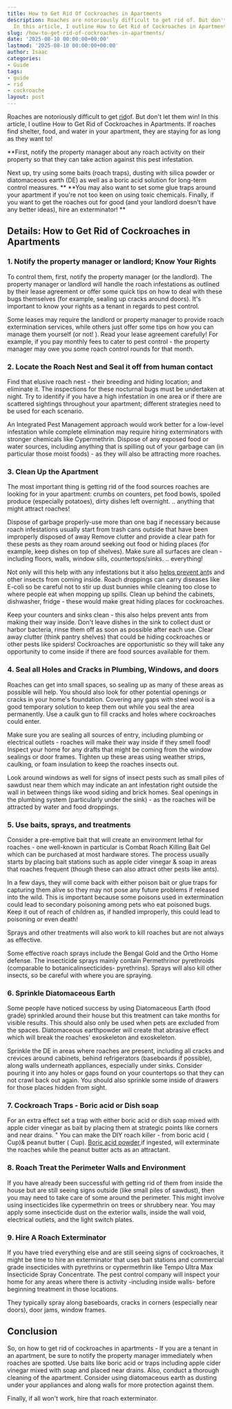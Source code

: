 ```yaml
---
title: How to Get Rid Of Cockroaches in Apartments
description: Roaches are notoriously difficult to get rid of. But don't let them win!
  In this article, I outline How to Get Rid of Cockroaches in Apartments.
slug: /how-to-get-rid-of-cockroaches-in-apartments/
date: '2025-08-10 00:00:00+00:00'
lastmod: '2025-08-10 00:00:00+00:00'
author: Isaac
categories:
- Guide
tags:
- guide
- rid
- cockroache
layout: post
---
```

Roaches are notoriously difficult to get [rid](https://pestpolicy.com/how-to-get-rid-of-brown-recluse-spiders/)of. But don't let them win! In this article, I outline How to Get Rid of Cockroaches in Apartments. If roaches find shelter, food, and water in your apartment, they are staying for as long as they want to!

**First, notify the property manager about any roach activity on their property so that they can take action against this pest infestation.

Next up, try using some baits (roach traps), dusting with silica powder or diatomaceous earth (DE) as well as a boric acid solution for long-term control measures. ** **You may also want to set some glue traps around your apartment if you're not too keen on using toxic chemicals. Finally, if you want to get the roaches out for good (and your landlord doesn't have any better ideas), hire an exterminator! **

##  Details: How to Get Rid of Cockroaches in Apartments

###  1. Notify the property manager or landlord; Know Your Rights

To control them, first, notify the property manager (or the landlord). The property manager or landlord will handle the roach infestations as outlined by their lease agreement or offer some quick tips on how to deal with these bugs themselves (for example, sealing up cracks around doors). It's important to know your rights as a tenant in regards to pest control.

Some leases may require the landlord or property manager to provide roach extermination services, while others just offer some tips on how you can manage them yourself (or not! ). Read your lease agreement carefully! For example, if you pay monthly fees to cater to pest control - the property manager may owe you some roach control rounds for that month.

###  2. Locate the Roach Nest and Seal it off from human contact

Find that elusive roach nest - their breeding and hiding location; and eliminate it. The inspections for these nocturnal bugs must be undertaken at night. Try to identify if you have a high infestation in one area or if there are scattered sightings throughout your apartment; different strategies need to be used for each scenario.

An Integrated Pest Management approach would work better for a low-level infestation while complete elimination may require hiring exterminators with stronger chemicals like Cypermethrin. Dispose of any exposed food or water sources, including anything that is spilling out of your garbage can (in particular those moist foods) - as they will also be attracting more roaches.

###  3. Clean Up the Apartment

The most important thing is getting rid of the food sources roaches are looking for in your apartment: crumbs on counters, pet food bowls, spoiled produce (especially potatoes), dirty dishes left overnight. .. anything that might attract roaches!

Dispose of garbage properly-use more than one bag if necessary because roach infestations usually start from trash cans outside that have been improperly disposed of away Remove clutter and provide a clear path for these pests as they roam around seeking out food or hiding places (for example, keep dishes on top of shelves). Make sure all surfaces are clean - including floors, walls, window sills, countertops/sinks. .. everything!

Not only will this help with any infestations but it also [helps prevent ant](https://pestpolicy.com/how-to-get-rid-of-ants-in-the-bathroom/)s and other insects from coming inside. Roach droppings can carry diseases like E-coli so be careful not to stir up dust bunnies while cleaning too close to where people eat when mopping up spills. Clean up behind the cabinets, dishwasher, fridge - these would make great hiding places for cockroaches.

Keep your counters and sinks clean - this also helps prevent ants from making their way inside. Don't leave dishes in the sink to collect dust or harbor bacteria, rinse them off as soon as possible after each use. Clear away clutter (think pantry shelves) that could be hiding cockroaches or other pests like spiders! Cockroaches are opportunistic so they will take any opportunity to come inside if there are food sources available for them.

###  4. Seal all Holes and Cracks in Plumbing, Windows, and doors

Roaches can get into small spaces, so sealing up as many of these areas as possible will help. You should also look for other potential openings or cracks in your home's foundation. Covering any gaps with steel wool is a good temporary solution to keep them out while you seal the area permanently. Use a caulk gun to fill cracks and holes where cockroaches could enter.

Make sure you are sealing all sources of entry, including plumbing or electrical outlets - roaches will make their way inside if they smell food! Inspect your home for any drafts that might be coming from the window sealings or door frames. Tighten up these areas using weather strips, caulking, or foam insulation to keep the roaches insects out.

Look around windows as well for signs of insect pests such as small piles of sawdust near them which may indicate an ant infestation right outside the wall in between things like wood siding and brick homes. Seal openings in the plumbing system (particularly under the sink) - as the roaches will be attracted by water and food droppings.

###  5. Use baits, sprays, and treatments

Consider a pre-emptive bait that will create an environment lethal for roaches - one well-known in particular is Combat Roach Killing Bait Gel which can be purchased at most hardware stores. The process usually starts by placing bait stations such as apple cider vinegar & soap in areas that roaches frequent (though these can also attract other pests like ants).

In a few days, they will come back with either poison bait or glue traps for capturing them alive so they may not pose any future problems if released into the wild. This is important because some poisons used in extermination could lead to secondary poisoning among pets who eat poisoned bugs. Keep it out of reach of children as, if handled improperly, this could lead to poisoning or even death!

Sprays and other treatments will also work to kill roaches but are not always as effective.

Some effective roach sprays include the Bengal Gold and the Ortho Home defense. The insecticide sprays mainly contain Permethrinor pyrethroids (comparable to botanicalinsecticides- pyrethrins). Sprays will also kill other insects, so be careful with where you are spraying.

###  6. Sprinkle Diatomaceous Earth

Some people have noticed success by using Diatomaceous Earth (food grade) sprinkled around their house but this treatment can take months for visible results. This should also only be used when pets are excluded from the spaces. Diatomaceous earthpowder will create that abrasive effect which will break the roaches' exoskeleton and exoskeleton.

Sprinkle the DE in areas where roaches are present, including all cracks and crevices around cabinets, behind refrigerators (baseboards if possible), along walls underneath appliances, especially under sinks. Consider pouring it into any holes or gaps found on your countertops so that they can not crawl back out again. You should also sprinkle some inside of drawers for those places hidden from sight.

###  7. Cockroach Traps - Boric acid or Dish soap

For an extra effect set a trap with either boric acid or dish soap mixed with apple cider vinegar as bait by placing them at strategic points like corners and near drains. " You can make the DIY roach killer - from boric acid ( Cup)& peanut butter ( Cup). [Boric acid powder](https://pestpolicy.com/does-boric-acid-kill-roaches/),if ingested, will exterminate the roaches while the peanut butter acts as an attractant.

###  8. Roach Treat the Perimeter Walls and Environment

If you have already been successful with getting rid of them from inside the house but are still seeing signs outside (like small piles of sawdust), then you may need to take care of some around the perimeter. This might involve using insecticides like cypermethrin on trees or shrubbery near. You may apply some insecticide dust on the exterior walls, inside the wall void, electrical outlets, and the light switch plates.

###  9. Hire A Roach Exterminator

If you have tried everything else and are still seeing signs of cockroaches, it might be time to hire an exterminator that uses bait stations and commercial grade insecticides with pyrethrins or cypermethrin like Tempo Ultra Max Insecticide Spray Concentrate. The pest control company will inspect your home for any areas where there is activity -including inside walls- before beginning treatment in those locations.

They typically spray along baseboards, cracks in corners (especially near doors), door jams, window frames.

##  Conclusion

So, on how to get rid of cockroaches in apartments - If you are a tenant in an apartment, be sure to notify the property manager immediately when roaches are spotted. Use baits like boric acid or traps including apple cider vinegar mixed with soap and placed near drains. Also, conduct a thorough cleaning of the apartment. Consider using diatomaceous earth as dusting under your appliances and along walls for more protection against them.

Finally, if all won't work, hire that roach exterminator.